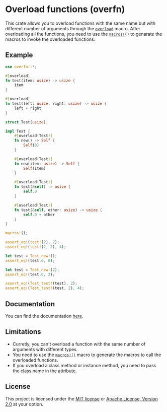 # Overload functions (overfn)

This crate allows you to overload functions with the same name but with different number of arguments through the
[`overload`](https://docs.rs/overfn/latest/overfn/macro.overload.html) macro. After overloading all the functions, you 
need to use the [`macros!()`](https://docs.rs/overfn/latest/overfn/macro.macros.html) to genarate the macros to invoke 
the overloaded functions.

## Example

```rust
use overfn::*;

#[overload]
fn test(item: usize) -> usize {
    item
}

#[overload]
fn test(left: usize, right: usize) -> usize {
    left + right
}

struct Test(usize);

impl Test {
    #[overload(Test)]
    fn new() -> Self {
        Self(0)
    }

    #[overload(Test)]
    fn new(item: usize) -> Self {
        Self(item)
    }

    #[overload(Test)]
    fn test(&self) -> usize {
        self.0
    }

    #[overload(Test)]
    fn test(&self, other: usize) -> usize {
        self.0 + other
    }
}

macros!();

assert_eq!(test!(2), 2);
assert_eq!(test!(2, 2), 4);

let test = Test_new!();
assert_eq!(test.0, 0);

let test = Test_new!(2);
assert_eq!(test.0, 2);

assert_eq!(Test_test!(test), 2);
assert_eq!(Test_test!(test, 2), 4);
```

## Documentation

You can find the documentation [here](https://docs.rs/overfn).

## Limitations

- Curretly, you can't overload a function with the same number of arguments with different types.
- You need to use the [`macros!()`](https://docs.rs/overfn/latest/overfn/macro.macros.html) macro to generate the macros
  to call the overloaded functions.
- If you overload a class method or instance method, you need to pass the class name in the attribute.

## License

This project is licensed under the [MIT license](LICENSE-MIT) or [Apache License, Version 2.0](LICENSE-APACHE) at your option.

